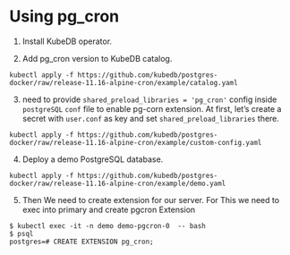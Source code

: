 # Using pg_cron

1. Install KubeDB operator.

2. Add pg_cron version to KubeDB catalog.

```
kubectl apply -f https://github.com/kubedb/postgres-docker/raw/release-11.16-alpine-cron/example/catalog.yaml
```

3. need to provide `shared_preload_libraries = 'pg_cron'` config inside `postgreSQL` `conf` file to enable pg-corn extension. At first, let’s create a secret with `user.conf` as key and  set `shared_preload_libraries` there.

```
kubectl apply -f https://github.com/kubedb/postgres-docker/raw/release-11.16-alpine-cron/example/custom-config.yaml
```

4. Deploy a demo PostgreSQL database.
```
kubectl apply -f https://github.com/kubedb/postgres-docker/raw/release-11.16-alpine-cron/example/demo.yaml
```

5. Then We need to create extension for our server. For This we need to exec into primary and create pgcron Extension

```shell
$ kubectl exec -it -n demo demo-pgcron-0  -- bash
$ psql
postgres=# CREATE EXTENSION pg_cron;
```